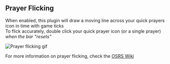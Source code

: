 ## Prayer Flicking
When enabled, this plugin will draw a moving line across your quick prayers icon in time with game ticks  
To flick accurately, double click your quick prayer icon (or a single prayer) _when the bar "resets"_  
 
![Prayer flicking gif](https://i.imgur.com/ErbQGa7.gif)

For more information on prayer flicking, check the [OSRS Wiki](http://oldschoolrunescape.wikia.com/wiki/Prayer#Prayer_flicking)